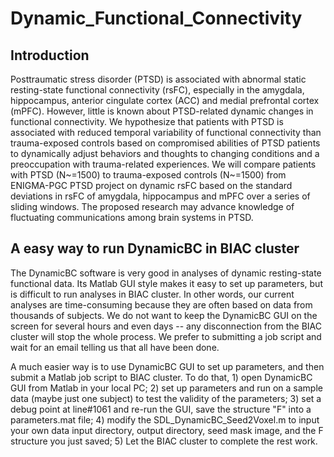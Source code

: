 # Dynamic_Functional_Connectivity
## Introduction
Posttraumatic stress disorder (PTSD) is associated with abnormal static resting-state functional connectivity (rsFC), especially in the amygdala, hippocampus, anterior cingulate cortex (ACC) and medial prefrontal cortex (mPFC). However, little is known about PTSD-related dynamic changes in functional connectivity. We hypothesize that patients with PTSD is associated with reduced temporal variability of functional connectivity than trauma-exposed controls based on compromised abilities of PTSD patients to dynamically adjust behaviors and thoughts to changing conditions and a preoccupation with trauma-related experiences. We will compare patients with PTSD (N~=1500) to trauma-exposed controls (N~=1500) from ENIGMA-PGC PTSD project on dynamic rsFC based on the standard deviations in rsFC of amygdala, hippocampus and mPFC over a series of sliding windows. The proposed research may advance knowledge of fluctuating communications among brain systems in PTSD. 

## A easy way to run DynamicBC in BIAC cluster
The DynamicBC software is very good in analyses of dynamic resting-state functional data. Its Matlab GUI style makes it easy to set up parameters, but is difficult to run analyses in BIAC cluster. In other words, our current analyses are time-consuming because they are often based on data from thousands of subjects. We do not want to keep the DynamicBC GUI on the screen for several hours and even days -- any disconnection from the BIAC cluster will stop the whole process. We prefer to submitting a job script and wait for an email telling us that all have been done.

A much easier way is to use DynamicBC GUI to set up parameters, and then submit a Matlab job script to BIAC cluster. To do that, 1) open DynamicBC GUI from Matlab in your local PC; 2) set up parameters and run on a sample data (maybe just one subject) to test the validity of the parameters; 3) set a debug point at line#1061 and re-run the GUI, save the structure "F" into a parameters.mat file; 4) modify the SDL_DynamicBC_Seed2Voxel.m to input your own data input directory, output directory, seed mask image, and the F structure you just saved; 5) Let the BIAC cluster to complete the rest work.
